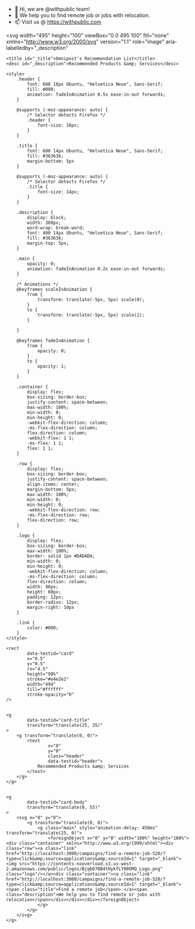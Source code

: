 - 👋 Hi, we are @withpublic team!
- 💞️ We help you to find remote job or jobs with relocation.
- 📫 Visit us @ https://withpublic.com


<svg
        width="495"
        height="100"
        viewBox="0 0 495 100"
        fill="none"
        xmlns="http://www.w3.org/2000/svg"
        version="1.1"
        role="image"
        aria-labelledby="_description"
>
    <title id="_title">Omnipost's Recommendation List</title>
    <desc id="_description">Recommended Products &amp; Services</desc>

    <style>
        .header {
            font: 600 18px Ubuntu, "Helvetica Neue", Sans-Serif;
            fill: #000;
            animation: fadeInAnimation 0.5s ease-in-out forwards;
        }

        @supports (-moz-appearance: auto) {
            /* Selector detects Firefox */
            .header {
                font-size: 18px;
            }
        }

        .title {
            font: 600 14px Ubuntu, "Helvetica Neue", Sans-Serif;
            fill: #363636;
            margin-bottom: 5px
        }

        @supports (-moz-appearance: auto) {
            /* Selector detects Firefox */
            .title {
                font-size: 14px;
            }
        }

        .description {
            display: block;
            width: 360px;
            word-wrap: break-word;
            font: 400 14px Ubuntu, "Helvetica Neue", Sans-Serif;
            fill: #363636;
            margin-top: 5px;
        }

        .main {
            opacity: 0;
            animation: fadeInAnimation 0.2s ease-in-out forwards;
        }

        /* Animations */
        @keyframes scaleInAnimation {
            from {
                transform: translate(-5px, 5px) scale(0);
            }
            to {
                transform: translate(-5px, 5px) scale(1);
            }

        }

        @keyframes fadeInAnimation {
            from {
                opacity: 0;
            }
            to {
                opacity: 1;
            }
        }

        .container {
            display: flex;
            box-sizing: border-box;
            justify-content: space-between;
            max-width: 100%;
            min-width: 0;
            min-height: 0;
            -webkit-flex-direction: column;
            -ms-flex-direction: column;
            flex-direction: column;
            -webkit-flex: 1 1;
            -ms-flex: 1 1;
            flex: 1 1;
        }

        .row {
            display: flex;
            box-sizing: border-box;
            justify-content: space-between;
            align-items: center;
            margin-bottom: 5px;
            max-width: 100%;
            min-width: 0;
            min-height: 0;
            -webkit-flex-direction: row;
            -ms-flex-direction: row;
            flex-direction: row;
        }

        .logo {
            display: flex;
            box-sizing: border-box;
            max-width: 100%;
            border: solid 1px #DADADA;
            min-width: 0;
            min-height: 0;
            -webkit-flex-direction: column;
            -ms-flex-direction: column;
            flex-direction: column;
            width: 96px;
            height: 60px;
            padding: 12px;
            border-radius: 12px;
            margin-right: 10px
        }

        .link {
            color: #000;
        }
    </style>

    <rect
            data-testid="card"
            x="0.5"
            y="0.5"
            rx="4.5"
            height="99%"
            stroke="#e4e2e2"
            width="494"
            fill="#ffffff"
            stroke-opacity="0"
    />


    <g
            data-testid="card-title"
            transform="translate(25, 35)"
    >
        <g transform="translate(0, 0)">
            <text
                    x="0"
                    y="0"
                    class="header"
                    data-testid="header">
                Recommended Products &amp; Services
            </text>
        </g>
    </g>


    <g
            data-testid="card-body"
            transform="translate(0, 55)"
    >
        <svg x="0" y="0">
            <g transform="translate(0, 0)">
                <g class="main" style="animation-delay: 450ms" transform="translate(25, 0)">
                    <foreignObject x="0" y="0" width="100%" height="100%"><div class="container" xmlns="http://www.w3.org/1999/xhtml"><div class="row"><a class="link" href="http://localhost:3000/campaigns/find-a-remote-job-520/?type=click&amp;source=applications&amp;sourceId=1" target="_blank"><img src="https://contents-nooverload.s3.us-west-2.amazonaws.com/public/logos/BjqbD70B4tHykfLY00OMQ_Logo.png" class="logo"/></a><div class="container"><a class="link" href="http://localhost:3000/campaigns/find-a-remote-job-520/?type=click&amp;source=applications&amp;sourceId=1" target="_blank"><span class="title">Find a remote job</span> </a><span class="description">We help you to find remote or jobs with relocation</span></div></div></div></foreignObject>
                </g>
            </g>
        </svg>
    </g>
</svg>

<!---
withpublic/withpublic is a ✨ special ✨ repository because its `README.md` (this file) appears on your GitHub profile.
You can click the Preview link to take a look at your changes.
--->
